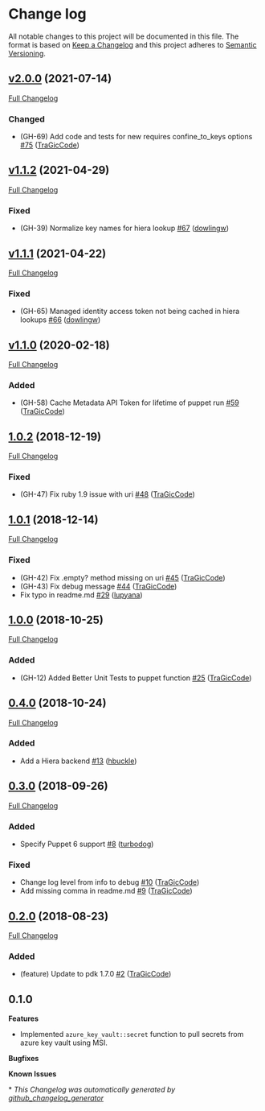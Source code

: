 # Change log

All notable changes to this project will be documented in this file. The format is based on [Keep a Changelog](http://keepachangelog.com/en/1.0.0/) and this project adheres to [Semantic Versioning](http://semver.org).

## [v2.0.0](https://github.com/tragiccode/tragiccode-azure_key_vault/tree/v2.0.0) (2021-07-14)

[Full Changelog](https://github.com/tragiccode/tragiccode-azure_key_vault/compare/v1.1.2...v2.0.0)

### Changed

- \(GH-69\) Add code and tests for new requires confine\_to\_keys options [\#75](https://github.com/TraGicCode/tragiccode-azure_key_vault/pull/75) ([TraGicCode](https://github.com/TraGicCode))

## [v1.1.2](https://github.com/tragiccode/tragiccode-azure_key_vault/tree/v1.1.2) (2021-04-29)

[Full Changelog](https://github.com/tragiccode/tragiccode-azure_key_vault/compare/v1.1.1...v1.1.2)

### Fixed

- \(GH-39\) Normalize key names for hiera lookup [\#67](https://github.com/TraGicCode/tragiccode-azure_key_vault/pull/67) ([dowlingw](https://github.com/dowlingw))

## [v1.1.1](https://github.com/tragiccode/tragiccode-azure_key_vault/tree/v1.1.1) (2021-04-22)

[Full Changelog](https://github.com/tragiccode/tragiccode-azure_key_vault/compare/v1.1.0...v1.1.1)

### Fixed

- \(GH-65\) Managed identity access token not being cached in hiera lookups [\#66](https://github.com/TraGicCode/tragiccode-azure_key_vault/pull/66) ([dowlingw](https://github.com/dowlingw))

## [v1.1.0](https://github.com/tragiccode/tragiccode-azure_key_vault/tree/v1.1.0) (2020-02-18)

[Full Changelog](https://github.com/tragiccode/tragiccode-azure_key_vault/compare/1.0.2...v1.1.0)

### Added

- \(GH-58\) Cache Metadata API Token for lifetime of puppet run [\#59](https://github.com/TraGicCode/tragiccode-azure_key_vault/pull/59) ([TraGicCode](https://github.com/TraGicCode))

## [1.0.2](https://github.com/tragiccode/tragiccode-azure_key_vault/tree/1.0.2) (2018-12-19)

[Full Changelog](https://github.com/tragiccode/tragiccode-azure_key_vault/compare/1.0.1...1.0.2)

### Fixed

- \(GH-47\) Fix ruby 1.9 issue with uri [\#48](https://github.com/TraGicCode/tragiccode-azure_key_vault/pull/48) ([TraGicCode](https://github.com/TraGicCode))

## [1.0.1](https://github.com/tragiccode/tragiccode-azure_key_vault/tree/1.0.1) (2018-12-14)

[Full Changelog](https://github.com/tragiccode/tragiccode-azure_key_vault/compare/1.0.0...1.0.1)

### Fixed

- \(GH-42\) Fix .empty? method missing on uri [\#45](https://github.com/TraGicCode/tragiccode-azure_key_vault/pull/45) ([TraGicCode](https://github.com/TraGicCode))
- \(GH-43\) Fix debug message [\#44](https://github.com/TraGicCode/tragiccode-azure_key_vault/pull/44) ([TraGicCode](https://github.com/TraGicCode))
- Fix typo in readme.md [\#29](https://github.com/TraGicCode/tragiccode-azure_key_vault/pull/29) ([lupyana](https://github.com/lupyana))

## [1.0.0](https://github.com/tragiccode/tragiccode-azure_key_vault/tree/1.0.0) (2018-10-25)

[Full Changelog](https://github.com/tragiccode/tragiccode-azure_key_vault/compare/0.4.0...1.0.0)

### Added

- \(GH-12\) Added Better Unit Tests to puppet function [\#25](https://github.com/TraGicCode/tragiccode-azure_key_vault/pull/25) ([TraGicCode](https://github.com/TraGicCode))

## [0.4.0](https://github.com/tragiccode/tragiccode-azure_key_vault/tree/0.4.0) (2018-10-24)

[Full Changelog](https://github.com/tragiccode/tragiccode-azure_key_vault/compare/0.3.0...0.4.0)

### Added

- Add a Hiera backend [\#13](https://github.com/TraGicCode/tragiccode-azure_key_vault/pull/13) ([hbuckle](https://github.com/hbuckle))

## [0.3.0](https://github.com/tragiccode/tragiccode-azure_key_vault/tree/0.3.0) (2018-09-26)

[Full Changelog](https://github.com/tragiccode/tragiccode-azure_key_vault/compare/0.2.0...0.3.0)

### Added

- Specify Puppet 6 support [\#8](https://github.com/TraGicCode/tragiccode-azure_key_vault/pull/8) ([turbodog](https://github.com/turbodog))

### Fixed

- Change log level from info to debug [\#10](https://github.com/TraGicCode/tragiccode-azure_key_vault/pull/10) ([TraGicCode](https://github.com/TraGicCode))
- Add missing comma in readme.md [\#9](https://github.com/TraGicCode/tragiccode-azure_key_vault/pull/9) ([TraGicCode](https://github.com/TraGicCode))

## [0.2.0](https://github.com/tragiccode/tragiccode-azure_key_vault/tree/0.2.0) (2018-08-23)

[Full Changelog](https://github.com/tragiccode/tragiccode-azure_key_vault/compare/0.1.0...0.2.0)

### Added

- \(feature\) Update to pdk 1.7.0 [\#2](https://github.com/TraGicCode/tragiccode-azure_key_vault/pull/2) ([TraGicCode](https://github.com/TraGicCode))

## 0.1.0

**Features**
- Implemented `azure_key_vault::secret` function to pull secrets from azure key vault using MSI.

**Bugfixes**

**Known Issues**


\* *This Changelog was automatically generated by [github_changelog_generator](https://github.com/skywinder/Github-Changelog-Generator)*
